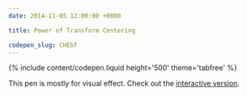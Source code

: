 ```yaml
---
date: 2014-11-05 12:00:00 +0000

title: Power of Transform Centering

codepen_slug: CHEbf
---
```


{% include content/codepen.liquid height='500' theme='tabfree' %}

This pen is mostly for visual effect. Check out the [interactive version](/pen/transform-centering-interactive/).

